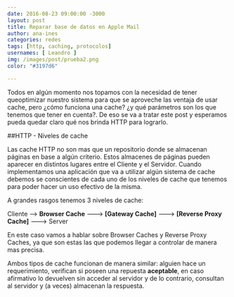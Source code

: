 ```yaml
---
date: 2016-08-23 09:00:00 -3000
layout: post
title: Reparar base de datos en Apple Mail
author: ana-ines
categories: redes
tags: [http, caching, protocolos]
usernames: [ Leandro ]
img: /images/post/prueba2.png
color: "#3197d6"

---
```


Todos en algún momento nos topamos con la necesidad de tener queoptimizar nuestro sistema para que se aproveche las ventaja de usar cache, pero ¿cómo funciona una cache? ¿y qué parámetros son los que tenemos que tener en cuenta?.  <!-- more --> De eso se va a tratar este post y esperamos pueda quedar claro qué nos brinda HTTP para lograrlo. 

<div>
  ##HTTP - Niveles de cache
</div>

Las cache HTTP no son mas que un repositorio donde se almacenan páginas en base a algún criterio. Estos almacenes de páginas pueden aparecer en distintos lugares entre el Cliente y el Servidor. Cuando implementamos una aplicación que va a utilizar algún sistema de cache debemos se conscientes de cada uno de los niveles de cache que tenemos para poder hacer un uso efectivo de la misma.

A grandes rasgos tenemos 3 niveles de cache:

Cliente --> **Browser Cache** ---> **[Gateway Cache]** ---> **[Reverse Proxy Cache]** ---> Server

En este caso vamos a hablar sobre Browser Caches y Reverse Proxy Caches, ya que son estas las que podemos llegar a controlar de manera mas precisa.

Ambos tipos de cache funcionan de manera similar: alguien hace un requerimiento, verifican si poseen una repuesta **aceptable**, en caso afirmativo lo devuelven sin acceder al servidor y de lo contrario, consultan al servidor y (a veces) almacenan la respuesta.